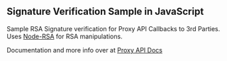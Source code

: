 ## Signature Verification Sample in JavaScript

Sample RSA Signature verification for Proxy API Callbacks to 3rd Parties. Uses [Node-RSA](https://github.com/rzcoder/node-rsa) for RSA manipulations.

Documentation and more info over at [Proxy API Docs](https://docs.proxyapi.co.ke/v1/#callback_verification)

